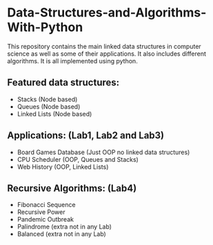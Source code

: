# Data-Structures-and-Algorithms-With-Python
This repository contains the main linked data structures in computer science as well as some of their applications. It also includes different algorithms. 
It is all implemented using python.

## Featured data structures:
- Stacks (Node based)
- Queues (Node based)
- Linked Lists (Node based)

## Applications: (Lab1, Lab2 and Lab3)
- Board Games Database (Just OOP no linked data structures)
- CPU Scheduler (OOP, Queues and Stacks)
- Web History (OOP, Linked Lists)

## Recursive Algorithms: (Lab4)
- Fibonacci Sequence
- Recursive Power
- Pandemic Outbreak
- Palindrome (extra not in any Lab)
- Balanced (extra not in any Lab)


